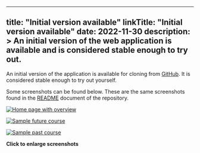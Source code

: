 
---
title: "Initial version available"
linkTitle: "Initial version available"
date: 2022-11-30
description: >
  An initial version of the web application is available and is considered stable enough to try out.
---

An initial version of the application is available for cloning from [GitHub](https://github.com/nielsdos/crepes).
It is considered stable enough to try out yourself.

Some screenshots can be found below. These are the same screenshots found in the [README](https://github.com/nielsdos/crepes/blob/main/README.md) document of the repository.

[![Home page with overview](https://user-images.githubusercontent.com/7771979/202927645-16e68c61-dbf9-49ae-af9f-2e1481db8ab6.png)](https://user-images.githubusercontent.com/7771979/202927645-16e68c61-dbf9-49ae-af9f-2e1481db8ab6.png)

[![Sample future course](https://user-images.githubusercontent.com/7771979/202927721-ccba6ab0-af21-4844-96c1-a1b5fa125a27.png)](https://user-images.githubusercontent.com/7771979/202927721-ccba6ab0-af21-4844-96c1-a1b5fa125a27.png)

[![Sample past course](https://user-images.githubusercontent.com/7771979/202927735-536d7b47-db5b-4ce9-9b6b-032ec89ab1ef.png)](https://user-images.githubusercontent.com/7771979/202927735-536d7b47-db5b-4ce9-9b6b-032ec89ab1ef.png)

**Click to enlarge screenshots**
